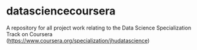 # datasciencecoursera
A repository for all project work relating to the Data Science Specialization Track on Coursera (https://www.coursera.org/specialization/jhudatascience)
